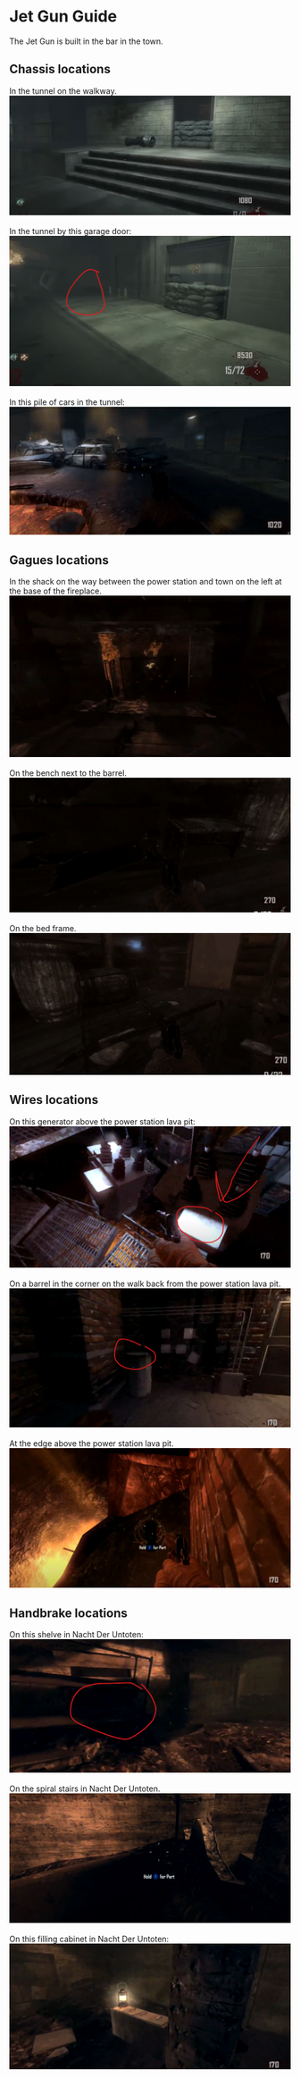 # Jet Gun Guide

The Jet Gun is built in the bar in the town.

## Chassis locations
In the tunnel on the walkway.\
![alt text](images/img20.png)\
\
In the tunnel by this garage door:\
![alt text](images/img21.png)\
\
In this pile of cars in the tunnel:\
![alt text](images/img22.png)

## Gagues locations
In the shack on the way between the power station and town on the left at the base of the fireplace.\
![alt text](images/img23.png)\
\
On the bench next to the barrel.\
![alt text](images/img24.png)\
\
On the bed frame.\
![alt text](images/img25.png)


## Wires locations
On this generator above the power station lava pit:\
![alt text](images/img26.png)\
\
On a barrel in the corner on the walk back from the power station lava pit.\
![alt text](images/img27.png)\
\
At the edge above the power station lava pit.\
![alt text](images/img28.png)


## Handbrake locations
On this shelve in Nacht Der Untoten:\
![alt text](images/img29.png)\
\
On the spiral stairs in Nacht Der Untoten.\
![alt text](images/img30.png)\
\
On this filling cabinet in Nacht Der Untoten:\
![alt text](images/img31.png)

